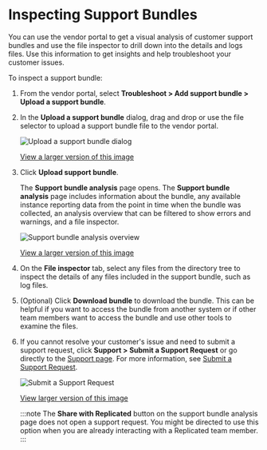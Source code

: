 # Inspecting Support Bundles

You can use the vendor portal to get a visual analysis of customer support bundles and use the file inspector to drill down into the details and logs files. Use this information to get insights and help troubleshoot your customer issues.

To inspect a support bundle:

1. From the vendor portal, select **Troubleshoot > Add support bundle > Upload a support bundle**.

1. In the **Upload a support bundle** dialog, drag and drop or use the file selector to upload a support bundle file to the vendor portal.

   ![Upload a support bundle dialog](/images/support-bundle-analyze.png)

   [View a larger version of this image](/images/support-bundle-analyze.png)

1. Click **Upload support bundle**.

   The **Support bundle analysis** page opens. The **Support bundle analysis** page includes information about the bundle, any available instance reporting data from the point in time when the bundle was collected, an analysis overview that can be filtered to show errors and warnings, and a file inspector.

   ![Support bundle analysis overview](/images/support-bundle-analysis-overview.png)

   [View a larger version of this image](/images/support-bundle-analysis-overview.png)

1. On the **File inspector** tab, select any files from the directory tree to inspect the details of any files included in the support bundle, such as log files.

1. (Optional) Click **Download bundle** to download the bundle. This can be helpful if you want to access the bundle from another system or if other team members want to access the bundle and use other tools to examine the files.

1. If you cannot resolve your customer's issue and need to submit a support request, click **Support > Submit a Support Request** or go directly to the [Support page](https://vendor.replicated.com/support). For more information, see [Submit a Support Request](support-submit-request).

   ![Submit a Support Request](/images/support.png)

   [View larger version of this image](/images/support.png)

   :::note
   The **Share with Replicated** button on the support bundle analysis page does not open a support request. You might be directed to use this option when you are already interacting with a Replicated team member.
   :::
